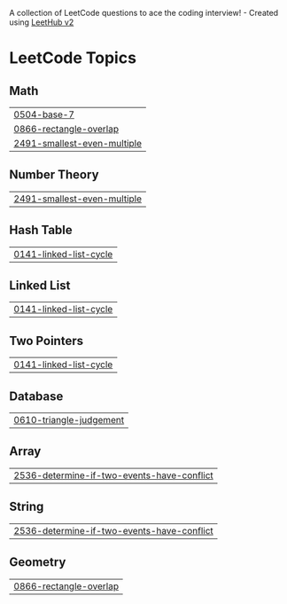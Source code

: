 A collection of LeetCode questions to ace the coding interview! - Created using [LeetHub v2](https://github.com/arunbhardwaj/LeetHub-2.0)
<!---LeetCode Topics Start-->
# LeetCode Topics
## Math
|  |
| ------- |
| [0504-base-7](https://github.com/manushree10/leetcode/tree/master/0504-base-7) |
| [0866-rectangle-overlap](https://github.com/manushree10/leetcode/tree/master/0866-rectangle-overlap) |
| [2491-smallest-even-multiple](https://github.com/manushree10/leetcode/tree/master/2491-smallest-even-multiple) |
## Number Theory
|  |
| ------- |
| [2491-smallest-even-multiple](https://github.com/manushree10/leetcode/tree/master/2491-smallest-even-multiple) |
## Hash Table
|  |
| ------- |
| [0141-linked-list-cycle](https://github.com/manushree10/leetcode/tree/master/0141-linked-list-cycle) |
## Linked List
|  |
| ------- |
| [0141-linked-list-cycle](https://github.com/manushree10/leetcode/tree/master/0141-linked-list-cycle) |
## Two Pointers
|  |
| ------- |
| [0141-linked-list-cycle](https://github.com/manushree10/leetcode/tree/master/0141-linked-list-cycle) |
## Database
|  |
| ------- |
| [0610-triangle-judgement](https://github.com/manushree10/leetcode/tree/master/0610-triangle-judgement) |
## Array
|  |
| ------- |
| [2536-determine-if-two-events-have-conflict](https://github.com/manushree10/leetcode/tree/master/2536-determine-if-two-events-have-conflict) |
## String
|  |
| ------- |
| [2536-determine-if-two-events-have-conflict](https://github.com/manushree10/leetcode/tree/master/2536-determine-if-two-events-have-conflict) |
## Geometry
|  |
| ------- |
| [0866-rectangle-overlap](https://github.com/manushree10/leetcode/tree/master/0866-rectangle-overlap) |
<!---LeetCode Topics End-->